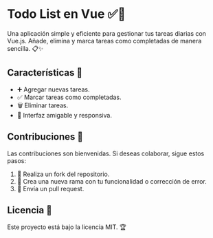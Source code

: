 # Todo List en Vue ✅📝

Una aplicación simple y eficiente para gestionar tus tareas diarias con Vue.js. Añade, elimina y marca tareas como completadas de manera sencilla. 📋✨

## Características 🚀

- ➕ Agregar nuevas tareas.
- ✅ Marcar tareas como completadas.
- 🗑️ Eliminar tareas.
- 📱 Interfaz amigable y responsiva.

## Contribuciones 🤝

Las contribuciones son bienvenidas. Si deseas colaborar, sigue estos pasos:

1. 🔄 Realiza un fork del repositorio.
2. 🌱 Crea una nueva rama con tu funcionalidad o corrección de error.
3. 🚀 Envía un pull request.

## Licencia 📜

Este proyecto está bajo la licencia MIT. 🏆

